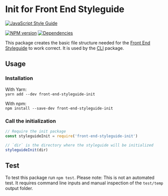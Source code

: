 # Init for Front End Styleguide

[![JavaScript Style Guide][standard-image]][standard-url]

[![NPM version][npm-image]][npm-url]
[![Dependencies][dependencies-image]][npm-url]

This package creates the basic file structure needed for the [Front End Styleguide](https://github.com/mvsde/styleguide) to work correct. It is used by the [CLI](https://github.com/mvsde/styleguide-cli) package.


## Usage

### Installation
With Yarn:  
`yarn add --dev front-end-styleguide-init`

With npm:  
`npm install --save-dev front-end-styleguide-init`

### Call the initialization

```js
// Require the init package
const styleguideInit = require('front-end-styleguide-init')

// `dir` is the directory where the styleguide will be initialized
styleguideInit(dir)
```


## Test

To test this package run `npm test`. Please note: This is not an automated test. It requires command line inputs and manual inspection of the `test/temp` output folder.


[standard-image]: https://cdn.rawgit.com/feross/standard/master/badge.svg
[standard-url]: https://github.com/feross/standard

[npm-image]: https://img.shields.io/npm/v/front-end-styleguide-init.svg?style=flat-square
[npm-url]: https://www.npmjs.com/package/front-end-styleguide-init

[dependencies-image]: https://img.shields.io/david/mvsde/styleguide-init.svg?style=flat-square
